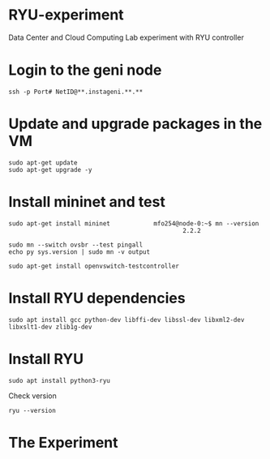 # RYU-experiment
Data Center and Cloud Computing Lab experiment with RYU controller


# Login to the geni node
```
ssh -p Port# NetID@**.instageni.**.**
```
# Update and upgrade packages in the VM
```
sudo apt-get update
sudo apt-get upgrade -y
```

# Install mininet and test
```
sudo apt-get install mininet			mfo254@node-0:~$ mn --version
												2.2.2
```

```
sudo mn --switch ovsbr --test pingall
echo py sys.version | sudo mn -v output
```

```
sudo apt-get install openvswitch-testcontroller
```

# Install RYU dependencies
```
sudo apt install gcc python-dev libffi-dev libssl-dev libxml2-dev libxslt1-dev zlib1g-dev
```

# Install RYU
```
sudo apt install python3-ryu
```

Check version
```
ryu --version
```


# The Experiment
